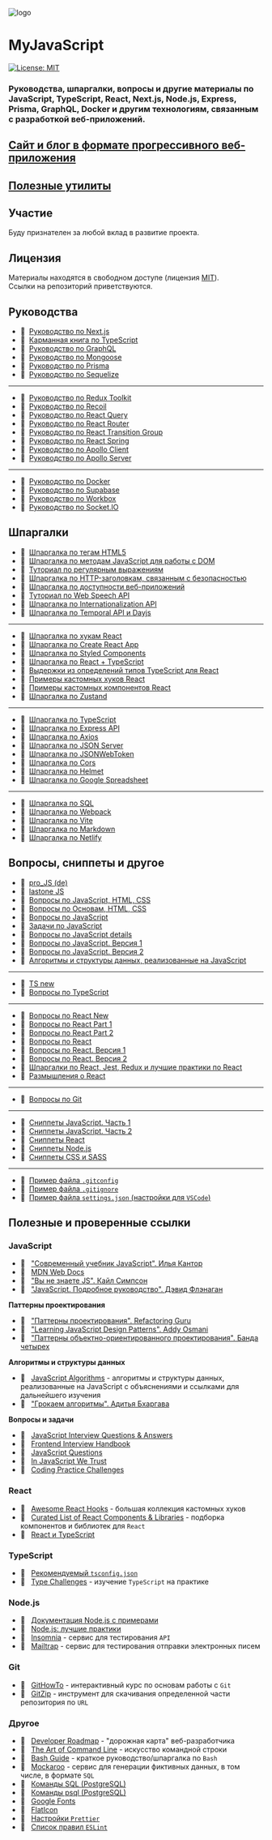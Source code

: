 ![logo](./static/img/js128.png)

# MyJavaScript

[![License: MIT](https://img.shields.io/badge/License-MIT-blue.svg)](https://opensource.org/licenses/MIT)

### Руководства, шпаргалки, вопросы и другие материалы по JavaScript, TypeScript, React, Next.js, Node.js, Express, Prisma, GraphQL, Docker и другим технологиям, связанным с разработкой веб-приложений.

## [Сайт и блог в формате прогрессивного веб-приложения](https://my-js.org)

## [Полезные утилиты](https://www.npmjs.com/package/@my-js/utils)

## Участие

Буду признателен за любой вклад в развитие проекта.

## Лицензия

Материалы находятся в свободном доступе (лицензия [MIT](LICENSE)).\
Ссылки на репозиторий приветствуются.

## Руководства

- :page_with_curl:&nbsp;&nbsp;[Руководство по Next.js](./docs/guide/nextjs.md)
- :page_with_curl:&nbsp;&nbsp;[Карманная книга по TypeScript](./docs/guide/ts.mdx)
- :page_with_curl:&nbsp;&nbsp;[Руководство по GraphQL](./docs/guide/graphql.md)
- :page_with_curl:&nbsp;&nbsp;[Руководство по Mongoose](./docs/guide/mongoose.md)
- :page_with_curl:&nbsp;&nbsp;[Руководство по Prisma](./docs/guide/prisma.md)
- :page_with_curl:&nbsp;&nbsp;[Руководство по Sequelize](./docs/guide/sequelize.md)

---

- :page_with_curl:&nbsp;&nbsp;[Руководство по Redux Toolkit](./docs/guide/redux-toolkit.md)
- :page_with_curl:&nbsp;&nbsp;[Руководство по Recoil](./docs/guide/recoil.md)
- :page_with_curl:&nbsp;&nbsp;[Руководство по React Query](./docs/guide/react-query.md)
- :page_with_curl:&nbsp;&nbsp;[Руководство по React Router](./docs/guide/react-router.md)
- :page_with_curl:&nbsp;&nbsp;[Руководство по React Transition Group](./docs/guide/react-transition-group.md)
- :page_with_curl:&nbsp;&nbsp;[Руководство по React Spring](./docs/guide/react-spring.md)
- :page_with_curl:&nbsp;&nbsp;[Руководство по Apollo Client](./docs/guide/apollo/client.md)
- :page_with_curl:&nbsp;&nbsp;[Руководство по Apollo Server](./docs/guide/apollo/server.md)

---

- :page_with_curl:&nbsp;&nbsp;[Руководство по Docker](./docs/guide/docker.md)
- :page_with_curl:&nbsp;&nbsp;[Руководство по Supabase](./docs/guide/supabase.md)
- :page_with_curl:&nbsp;&nbsp;[Руководство по Workbox](./docs/guide/wb/index.md)
- :page_with_curl:&nbsp;&nbsp;[Руководство по Socket.IO](./docs/guide/socket/index.md)

## Шпаргалки

- :memo:&nbsp;&nbsp;[Шпаргалка по тегам HTML5](./docs/cheatsheet/html5.md)
- :memo:&nbsp;&nbsp;[Шпаргалка по методам JavaScript для работы с DOM](./docs/cheatsheet/js-dom.md)
- :memo:&nbsp;&nbsp;[Туториал по регулярным выражениям](./docs/cheatsheet/regexp/index.md)
- :memo:&nbsp;&nbsp;[Шпаргалка по HTTP-заголовкам, связанным с безопасностью](./docs/cheatsheet/security-headers/index.md)
- :memo:&nbsp;&nbsp;[Шпаргалка по доступности веб-приложений](./docs/cheatsheet/web-accessibility/index.md)
- :memo:&nbsp;&nbsp;[Туториал по Web Speech API](./docs/cheatsheet/web-speech.md)
- :memo:&nbsp;&nbsp;[Шпаргалка по Internationalization API](./docs/cheatsheet/intl/index.md)
- :memo:&nbsp;&nbsp;[Шпаргалка по Temporal API и Dayjs](./docs/cheatsheet/temporal.md)

---

- :memo:&nbsp;&nbsp;[Шпаргалка по хукам React](./docs/cheatsheet/react-hooks.md)
- :memo:&nbsp;&nbsp;[Шпаргалка по Create React App](./docs/cheatsheet/create-react-app.md)
- :memo:&nbsp;&nbsp;[Шпаргалка по Styled Components](./docs/cheatsheet/styled-components.md)
- :memo:&nbsp;&nbsp;[Шпаргалка по React + TypeScript](./docs/cheatsheet/react-typescript.md)
- :memo:&nbsp;&nbsp;[Выдержки из определений типов TypeScript для React](./docs/cheatsheet/react-types.md)
- :memo:&nbsp;&nbsp;[Примеры кастомных хуков React](./docs/cheatsheet/custom-hooks.md)
- :memo:&nbsp;&nbsp;[Примеры кастомных компонентов React](./docs/cheatsheet/custom-components.md)
- :memo:&nbsp;&nbsp;[Шпаргалка по Zustand](./docs/cheatsheet/zustand.md)

---

- :memo:&nbsp;&nbsp;[Шпаргалка по TypeScript](./docs/cheatsheet/ts.md)
- :memo:&nbsp;&nbsp;[Шпаргалка по Express API](./docs/cheatsheet/express-api.md)
- :memo:&nbsp;&nbsp;[Шпаргалка по Axios](./docs/cheatsheet/axios.md)
- :memo:&nbsp;&nbsp;[Шпаргалка по JSON Server](./docs/cheatsheet/json-server/index.md)
- :memo:&nbsp;&nbsp;[Шпаргалка по JSONWebToken](./docs/cheatsheet/jsonwebtoken.md)
- :memo:&nbsp;&nbsp;[Шпаргалка по Cors](./docs/cheatsheet/cors.md)
- :memo:&nbsp;&nbsp;[Шпаргалка по Helmet](./docs/cheatsheet/helmet.md)
- :memo:&nbsp;&nbsp;[Шпаргалка по Google Spreadsheet](./docs/cheatsheet/google-spreadsheet.md)

---

- :memo:&nbsp;&nbsp;[Шпаргалка по SQL](./docs/cheatsheet/sql.md)
- :memo:&nbsp;&nbsp;[Шпаргалка по Webpack](./docs/cheatsheet/webpack.md)
- :memo:&nbsp;&nbsp;[Шпаргалка по Vite](./docs/cheatsheet/vite.md)
- :memo:&nbsp;&nbsp;[Шпаргалка по Markdown](./docs/cheatsheet/markdown.md)
- :memo:&nbsp;&nbsp;[Шпаргалка по Netlify](./docs/cheatsheet/netlify.md)

## Вопросы, сниппеты и другое

- :memo:&nbsp;&nbsp;[pro_JS (de)](./docs/other/proJS.md)
- :memo:&nbsp;&nbsp;[lastone JS](./docs/other/lastone.md)
- :memo:&nbsp;&nbsp;[Вопросы по JavaScript, HTML, CSS](./docs/other/jsnew.md)
- :memo:&nbsp;&nbsp;[Вопросы по Основам, HTML, CSS](./docs/other/jsdfebase.md)
- :memo:&nbsp;&nbsp;[Вопросы по JavaScript](./docs/other/jsfdsfamain.md)
- :memo:&nbsp;&nbsp;[Задачи по JavaScript](./docs/other/js-tasks-example.md)
- :memo:&nbsp;&nbsp;[Вопросы по JavaScript details ](./docs/other/javascriptQueue.md)
- :memo:&nbsp;&nbsp;[Вопросы по JavaScript. Версия 1](./docs/other/js-questions.md)
- :memo:&nbsp;&nbsp;[Вопросы по JavaScript. Версия 2](./docs/other/js-questions2.md)
- :memo:&nbsp;&nbsp;[Алгоритмы и структуры данных, реализованные на JavaScript](./docs/other/js-algorithms.md)

---

- :memo:&nbsp;&nbsp;[TS new](./docs/other/ts-queue.md)
- :memo:&nbsp;&nbsp;[Вопросы по TypeScript](./docs/other/ts.md)

---

- :memo:&nbsp;&nbsp;[Вопросы по React New](./docs/other/rnew.md)
- :memo:&nbsp;&nbsp;[Вопросы по React Part 1](./docs/other/react-part-1.md)
- :memo:&nbsp;&nbsp;[Вопросы по React Part 2](./docs/other/react-part-2.md)
- :memo:&nbsp;&nbsp;[Вопросы по React](./docs/other/main.md)
- :memo:&nbsp;&nbsp;[Вопросы по React. Версия 1](./docs/other/react-questions.md)
- :memo:&nbsp;&nbsp;[Вопросы по React. Версия 2](./docs/other/react-questions2.md)
- :memo:&nbsp;&nbsp;[Шпаргалки по React, Jest, Redux и лучшие практики по React](./docs/other/best-practices.md)
- :page_facing_up:&nbsp;&nbsp;[Размышления о React](./docs/other/react-philosophies.md)

---

- :memo:&nbsp;&nbsp;[Вопросы по Git](./docs/other/git-commands.md)

---

- :bookmark:&nbsp;&nbsp;[Сниппеты JavaScript. Часть 1](./docs/other/snippets-js.md)
- :bookmark:&nbsp;&nbsp;[Сниппеты JavaScript. Часть 2](./docs/other/snippets-js2.md)
- :bookmark:&nbsp;&nbsp;[Сниппеты React](./docs/other/snippets-react.md)
- :bookmark:&nbsp;&nbsp;[Сниппеты Node.js](./docs/other/snippets-node.md)
- :bookmark:&nbsp;&nbsp;[Сниппеты CSS и SASS](./docs/other/snippets-css.md)

---

- :floppy_disk:&nbsp;&nbsp;[Пример файла `.gitconfig`](./docs/other/gitconfig.md)
- :floppy_disk:&nbsp;&nbsp;[Пример файла `.gitignore`](./docs/other/gitignore.md)
- :floppy_disk:&nbsp;&nbsp;[Пример файла `settings.json` (настройки для `VSCode`)](./docs/other/settings.md)

## Полезные и проверенные ссылки

### JavaScript

- :link:&nbsp;&nbsp; ["Современный учебник JavaScript". Илья Кантор](https://learn.javascript.ru/)
- :link:&nbsp;&nbsp; [MDN Web Docs](https://developer.mozilla.org/ru/)
- :link:&nbsp;&nbsp; ["Вы не знаете JS". Кайл Симпсон](https://github.com/azat-io/you-dont-know-js-ru)
- :link:&nbsp;&nbsp; ["JavaScript. Подробное руководство". Дэвид Флэнаган](./docs/links/assets/definitive_guide.pdf)

__Паттерны проектирования__

- :link:&nbsp;&nbsp; ["Паттерны проектирования". Refactoring Guru](https://refactoring.guru/ru/design-patterns)
- :link:&nbsp;&nbsp; ["Learning JavaScript Design Patterns". Addy Osmani](https://addyosmani.com/resources/essentialjsdesignpatterns/book/)
- :link:&nbsp;&nbsp; ["Паттерны объектно-ориентированного проектирования". Банда четырех](./docs/links/assets/design_patterns.pdf)

__Алгоритмы и структуры данных__

- :link:&nbsp;&nbsp; [JavaScript Algorithms](https://github.com/trekhleb/javascript-algorithms) - алгоритмы и структуры данных, реализованные на JavaScript с объяснениями и ссылками для дальнейшего изучения
- :link:&nbsp;&nbsp; ["Грокаем алгоритмы". Адитья Бхаргава](./docs/links/assets/grokking_algorithms.pdf)

__Вопросы и задачи__

- :link:&nbsp;&nbsp; [JavaScript Interview Questions & Answers](https://github.com/sudheerj/javascript-interview-questions)
- :link:&nbsp;&nbsp; [Frontend Interview Handbook](https://github.com/yangshun/front-end-interview-handbook/)
- :link:&nbsp;&nbsp; [JavaScript Questions](https://github.com/lydiahallie/javascript-questions)
- :link:&nbsp;&nbsp; [In JavaScript We Trust](https://github.com/yeungon/In-JavaScript-we-trust)
- :link:&nbsp;&nbsp; [Coding Practice Challenges](https://edabit.com/challenges)

### React

- :link:&nbsp;&nbsp; [Awesome React Hooks](https://github.com/rehooks/awesome-react-hooks) - большая коллекция кастомных хуков
- :link:&nbsp;&nbsp; [Curated List of React Components & Libraries](https://github.com/brillout/awesome-react-components) - подборка компонентов и библиотек для `React`
- :link:&nbsp;&nbsp; [React и TypeScript](https://reactdev.ru/types/)

### TypeScript

- :link:&nbsp;&nbsp; [Рекомендуемый `tsconfig.json`](https://www.npmjs.com/package/@tsconfig/recommended)
- :link:&nbsp;&nbsp; [Type Challenges](https://github.com/type-challenges/type-challenges) - изучение `TypeScript` на практике

### Node.js

- :link:&nbsp;&nbsp; [Документация Node.js с примерами](https://nodejsdev.ru/doc/)
- :link:&nbsp;&nbsp; [Node.js: лучшие практики](https://github.com/goldbergyoni/nodebestpractices/blob/master/README.russian.md)
- :link:&nbsp;&nbsp; [Insomnia](https://insomnia.rest/download) - сервис для тестирования `API`
- :link:&nbsp;&nbsp; [Mailtrap](https://mailtrap.io/) - сервис для тестирования отправки электронных писем

### Git

- :link:&nbsp;&nbsp; [GitHowTo](https://githowto.com/ru) - интерактивный курс по основам работы с `Git`
- :link:&nbsp;&nbsp; [GitZip](http://kinolien.github.io/gitzip/) - инструмент для скачивания определенной части репозитория по `URL`

### Другое

- :link:&nbsp;&nbsp; [Developer Roadmap](https://github.com/kamranahmedse/developer-roadmap) - "дорожная карта" веб-разработчика
- :link:&nbsp;&nbsp; [The Art of Command Line](https://github.com/jlevy/the-art-of-command-line) - искусство командной строки
- :link:&nbsp;&nbsp; [Bash Guide](https://github.com/Idnan/bash-guide) - краткое руководство/шпаргалка по `Bash`
- :link:&nbsp;&nbsp; [Mockaroo](https://www.mockaroo.com/) - сервис для генерации фиктивных данных, в том числе, в формате `SQL`
- :link:&nbsp;&nbsp; [Команды SQL (PostgreSQL)](https://postgrespro.ru/docs/postgresql/13/sql-commands)
- :link:&nbsp;&nbsp; [Команды psql (PostgreSQL)](https://postgrespro.ru/docs/postgresql/13/app-psql)
- :link:&nbsp;&nbsp; [Google Fonts](https://fonts.google.com/)
- :link:&nbsp;&nbsp; [FlatIcon](https://www.flaticon.com/)
- :link:&nbsp;&nbsp; [Настройки `Prettier`](https://prettier.io/docs/en/options.html)
- :link:&nbsp;&nbsp; [Список правил `ESLint`](https://eslint.org/docs/rules/)

  

